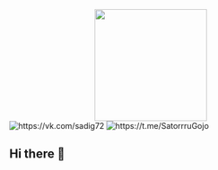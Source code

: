 
<div id="header" align="center">
  <img src="https://media.giphy.com/media/lJNoBCvQYp7nq/giphy.gif?cid=790b7611nxt7yfipw3ys89fwzyj9c3wrdkw9ak32nh94mgws&ep=v1_gifs_search&rid=giphy.gif&ct=g" width="200"/>
</div>
<div id="badges">
  <img src="https://img.shields.io/badge/VK-black?style=for-the-badge&logo=VK&logoColor=white" alt="https://vk.com/sadig72"/>
  <img src="https://img.shields.io/badge/Telegram-blue?style=for-the-badge&logo=Telegram&logoColor=white" alt="https://t.me/SatorrruGojo"/>
</div>
<img src="https://komarev.com/ghpvc/?username=SadiG34&style=flat-square&color=blue" alt=""/>

## Hi there 👋

<!--
**SadiG34/SadiG34** is a ✨ _special_ ✨ repository because its `README.md` (this file) appears on your GitHub profile.

Here are some ideas to get you started:

- 🔭 I’m currently working on ...
- 🌱 I’m currently learning ...
- 👯 I’m looking to collaborate on ...
- 🤔 I’m looking for help with ...
- 💬 Ask me about ...
- 📫 How to reach me: ...
- 😄 Pronouns: ...
- ⚡ Fun fact: ...
-->
